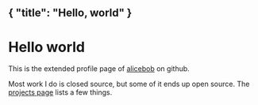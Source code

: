{
	"title": "Hello, world"
}
---
<h1>Hello world</h1>

This is the extended profile page of [alicebob](https://github.com/alicebob) on github.

Most work I do is closed source, but some of it ends up open source. The
[projects page](./projects.html) lists a few things.
